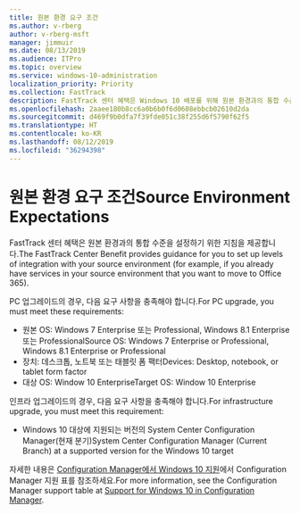 ```yaml
---
title: 원본 환경 요구 조건
ms.author: v-rberg
author: v-rberg-msft
manager: jimmuir
ms.date: 08/13/2019
ms.audience: ITPro
ms.topic: overview
ms.service: windows-10-administration
localization_priority: Priority
ms.collection: FastTrack
description: FastTrack 센터 혜택은 Windows 10 배포를 위해 원본 환경과의 통합 수준을 설정하기 위한 지침을 제공합니다.
ms.openlocfilehash: 2aaee180b8cc6a0b6b0f6d0608ebbcb02610d2da
ms.sourcegitcommit: d469f9b0dfa7f39fde051c38f255d6f5790f62f5
ms.translationtype: HT
ms.contentlocale: ko-KR
ms.lasthandoff: 08/12/2019
ms.locfileid: "36294398"
---
```

# <a name="source-environment-expectations"></a><span data-ttu-id="96e32-103">원본 환경 요구 조건</span><span class="sxs-lookup"><span data-stu-id="96e32-103">Source Environment Expectations</span></span>

<span data-ttu-id="96e32-104">FastTrack 센터 혜택은 원본 환경과의 통합 수준을 설정하기 위한 지침을 제공합니다.</span><span class="sxs-lookup"><span data-stu-id="96e32-104">The FastTrack Center Benefit provides guidance for you to set up levels of integration with your source environment (for example, if you already have services in your source environment that you want to move to Office 365).</span></span>
  
<span data-ttu-id="96e32-105">PC 업그레이드의 경우, 다음 요구 사항을 충족해야 합니다.</span><span class="sxs-lookup"><span data-stu-id="96e32-105">For PC upgrade, you must meet these requirements:</span></span>

- <span data-ttu-id="96e32-106">원본 OS: Windows 7 Enterprise 또는 Professional, Windows 8.1 Enterprise 또는 Professional</span><span class="sxs-lookup"><span data-stu-id="96e32-106">Source OS: Windows 7 Enterprise or Professional, Windows 8.1 Enterprise or Professional</span></span>
- <span data-ttu-id="96e32-107">장치: 데스크톱, 노트북 또는 태블릿 폼 팩터</span><span class="sxs-lookup"><span data-stu-id="96e32-107">Devices: Desktop, notebook, or tablet form factor</span></span>
- <span data-ttu-id="96e32-108">대상 OS: Window 10 Enterprise</span><span class="sxs-lookup"><span data-stu-id="96e32-108">Target OS: Window 10 Enterprise</span></span>

<span data-ttu-id="96e32-109">인프라 업그레이드의 경우, 다음 요구 사항을 충족해야 합니다.</span><span class="sxs-lookup"><span data-stu-id="96e32-109">For infrastructure upgrade, you must meet this requirement:</span></span>   

- <span data-ttu-id="96e32-110">Windows 10 대상에 지원되는 버전의 System Center Configuration Manager(현재 분기)</span><span class="sxs-lookup"><span data-stu-id="96e32-110">System Center Configuration Manager (Current Branch) at a supported version for the Windows 10 target</span></span>

<span data-ttu-id="96e32-111">자세한 내용은 [Configuration Manager에서 Windows 10 지원](https://docs.microsoft.com/sccm/core/plan-design/configs/support-for-windows-10)에서 Configuration Manager 지원 표를 참조하세요.</span><span class="sxs-lookup"><span data-stu-id="96e32-111">For more information, see the Configuration Manager support table at [Support for Windows 10 in Configuration Manager](https://docs.microsoft.com/sccm/core/plan-design/configs/support-for-windows-10).</span></span>
  

 
